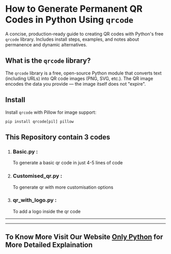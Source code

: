 <h1>How to Generate Permanent QR Codes in Python Using <code>qrcode</code></h1>
<p>A concise, production-ready guide to creating QR codes with Python's free <code>qrcode</code> library. Includes install steps, examples, and notes about permanence and dynamic alternatives.</p>

<h2><i class="fa-solid fa-info-circle"></i> What is the <code>qrcode</code> library?</h2>
<p>The <code>qrcode</code> library is a free, open-source Python module that converts text (including URLs) into QR code images (PNG, SVG, etc.). The QR image encodes the data you provide — the image itself does not "expire".</p>

<h2><i class="fa-solid fa-download"></i> Install</h2>
<p>Install <code>qrcode</code> with Pillow for image support:</p>
<pre><code class="language-bash">pip install qrcode[pil] pillow</code></pre>


<h2><i class="fa-solid fa-play"></i>This Repository contain 3 codes</h2>
<ol>
  <li><h3>Basic.py :</h3>To generate a basic qr code in just 4-5 lines of code </li>
  <li><h3>Customised_qr.py :</h3>To generate qr with more customisation options</li>
  <li><h3>qr_with_logo.py :</h3>To add a logo inside the qr code</li>
</ol>
<hr>
<hr>

 
<h2>To Know More Visit Our Website <a href='https://onlypython01.blogspot.com/2025/09/how-to-generate-qr-codes-using-python.html'>Only Python</a> for More Detailed Explaination </h2>

